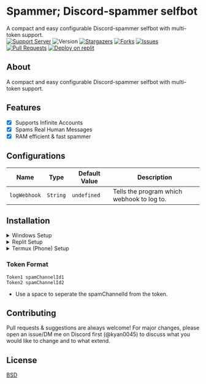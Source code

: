 <meta name="description" content="This AutoCatcher was designed to automatically catch Pokemon spawned on Discord by Poketwo bot. It also offers other utility functions to automate features to make you rich in Poketwo. Apart from autocatching, the bot extends its features to easy customization with easy setup."/>

<meta name="keywords" content="Poketwo, Poketwo AutoCatcher, Poketwo Hack, poketwo selfbot, Poketwo vote, poketwo discord bot, poketwo bot, premium, poketwo commands, Safe autocatcher, catch pokemon, poketwo-hack, poketwo-autocatcher, youtube, poketwo free, poketwo paid, mass trade, github, mass-release, auto-vote, accurate,poketwo official server, poketwo auto catcher, poketwo helper bot, poketwo hack, poketwo rich, poketwo cheat, download,poketwo coins, poketwo shiny, online, how-to-get-rich-in-poketwo , kyan, Fuzzy, AI, Poketwo , latest, 2021, working, 2022"/>

<meta name="author" content="kyan0045"/>
<meta name="url" content="https://github.com/kyan0045/CatchTwo" />
<meta name="og:title" content="Spammer; Discord-Spammer selfbot"/>
<meta name="google-site-verification" content="premium best" />
<meta name="og:url" content="https://github.com/kyan0045/Spammer" />
<meta name="og:image" content="https://i.imgur.com/85PNo2N.png" />
<meta name="og:description" content="A compact and easy configurable Discord-spammer selfbot with multi-token support."/>

<h1>Spammer; Discord-spammer selfbot</h1>

A compact and easy configurable Discord-spammer selfbot with multi-token support.</br>
[![Support Server](https://img.shields.io/badge/Support_Server-000?style=for-the-badge&logo=&color=informational)](https://discord.gg/tXa2Hw5jHy)
![Version](https://img.shields.io/badge/Version-1.0.0-000?style=for-the-badge&logo=&color=informational)
[![Stargazers](https://img.shields.io/github/stars/kyan0045/Spammer?style=for-the-badge&logo=&color=blue)](https://github.com/kyan0045/Spammer/stargazers)
[![Forks](https://img.shields.io/github/forks/kyan0045/Spammer?style=for-the-badge&logo=&color=blue)](https://github.com/kyan0045/Spammer/network/members)
[![Issues](https://img.shields.io/github/issues/kyan0045/Spammer?style=for-the-badge&logo=&color=informational)](https://github.com/kyan0045/Spammer/issues)
[![Pull Requests](https://img.shields.io/github/issues-pr/kyan0045/Spammer?style=for-the-badge&logo=&color=informational)](https://github.com/kyan0045/Spammer/pulls)
<a href="https://replit.com/new/github/kyan0045/Spammer"><img src="https://binbashbanana.github.io/deploy-buttons/buttons/remade/replit.svg" alt="Deploy on replit" /></a>



<h2>About</h2>
A compact and easy configurable Discord-spammer selfbot with multi-token support.

<h2 align="left">Features</h2>

* [x] Supports Infinite Accounts </br>
* [x] Spams Real Human Messages </br>
* [x] RAM efficient & fast spammer </br>

<h2 align="left">Configurations</h2>


| Name  | Type | Default Value | Description |
| ------------- | ------------- | ------------- | ------------- |
| ```logWebhook```  | ```String``` | ```undefined```  | Tells the program which webhook to log to. |


## Installation
<details><summary>Windows Setup</summary>
  1. Download NodeJS: https://nodejs.org/en/download</br>
  2. Download Git: https://git-scm.com/downloads</br>
  3. Run the following commands in your shell/console:</br>

  ```bash
  git clone https://github.com/kyan0045/catchtwo.git
  ```
  Note: You can also download the files using other methods.

  ```bash
  cd catchtwo
  ```

  ```bash
  npm i
  ```
  - Now enter the correct values in [config.json](./config.json) & [tokens.txt](./tokens.txt).

  To start the selfbot, run the following command in your shell/console:
  ```javascript
  node .
  ```
</details>
<details><summary>Replit Setup</summary>
  <a href="https://replit.com/new/github/kyan0045/Spammer"><img src="https://binbashbanana.github.io/deploy-buttons/buttons/remade/replit.svg" alt="Deploy on replit" /></a></br>
  1. Run the following commands in your shell/console:</br>
  
  ```bash
  npm i
  ```
  - Now enter the correct values in [config.json](./config.json) & [tokens.txt](./tokens.txt).
  Note: It's recommend to use secrets when you host on replit. TOKENS for the tokens.txt contentc, CONFIG for the config.json contents
  
  To start the selfbot, run the following command in your shell/console:
  ```javascript
  node .
  ```
</details>
<details><summary>Termux (Phone) Setup</summary>
  - Will be added later, please head to our Discord server for support.
</details>

### Token Format
```
Token1 spamChannelId1
Token2 spamChannelId2
``` 
- Use a space to seperate the spamChannelId from the token.


## Contributing
Pull requests & suggestions are always welcome! For major changes, please open an issue/DM me on Discord first (@kyan0045) to discuss what you would like to change and to what extend.

## License
[BSD](./LICENSE)
